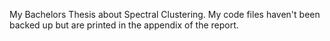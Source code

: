 My Bachelors Thesis about Spectral Clustering. My code files haven't been backed up but are printed in the appendix of the report.
